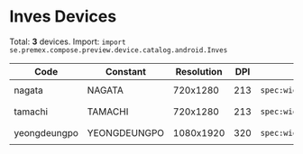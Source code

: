 # Inves Devices

Total: **3** devices. Import: `import se.premex.compose.preview.device.catalog.android.Inves`

| Code | Constant | Resolution | DPI | Compose Spec | Preview Usage |
|------|----------|------------|-----|-------------|---------------|
| nagata | NAGATA | 720x1280 | 213 | `spec:width=720px,height=1280px,dpi=213` | `@Preview(device = Inves.NAGATA)` |
| tamachi | TAMACHI | 720x1280 | 213 | `spec:width=720px,height=1280px,dpi=213` | `@Preview(device = Inves.TAMACHI)` |
| yeongdeungpo | YEONGDEUNGPO | 1080x1920 | 320 | `spec:width=1080px,height=1920px,dpi=320` | `@Preview(device = Inves.YEONGDEUNGPO)` |

<!-- Generated automatically. Do not edit manually. -->
